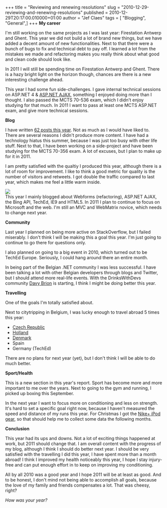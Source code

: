 +++
title = "Reviewing and renewing resolutions"
slug = "2010-12-29-reviewing-and-renewing-resolutions"
published = 2010-12-29T20:17:00.010000+01:00
author = "Jef Claes"
tags = [ "Blogging", "General",]
+++
**My career**  
  
I'm still working on the same projects as I was last year: Firestation
Antwerp and Ghent. This year we did not build a lot of brand new things,
but we have added a decent amount of new functionalities. Next to that
there were a bunch of bugs to fix and technical debt to pay off. I
learned a lot from the mistakes we made and refactoring makes you really
think about what good and clean code should look like.  
  
In 2011 I will still be spending time on Firestation Antwerp and Ghent.
There is a hazy bright light on the horizon though, chances are there is
a new interesting challenge ahead.  
  
This year I had some fun side-challenges. I gave internal technical
sessions on ASP.NET 4 & [ASP.NET
AJAX](http://jclaes.blogspot.com/2010/01/wrapping-up-an-introduction-to-aspnet.html),
something I enjoyed doing more than I thought. I also passed the MCTS
70-536 exam, which I didn't enjoy studying for that much. In 2011 I want
to pass at least one MCTS ASP.NET exam, and give more technical
sessions.  
  
**Blog**  
  
I have written [62 posts this
year](http://jclaes.blogspot.com/2010/12/top-5-popular-posts-of-2010.html).
Not as much as I would have liked to. There are several reasons I didn't
produce more content. I have had a technology hiatus this summer,
because I was just too busy with other life stuff. Next to that, I have
been working on a side-project and have been studying for the MCTS
70-356 exam. A lot of excuses, but I plan to make up for it in 2011.  
  
I am pretty satisfied with the qualtiy I produced this year, although
there is a lot of room for improvement. I like to think a good metric
for quality is the number of visitors and retweets. I got double the
traffic compared to last year, which makes me feel a little warm
inside.  
  
  
[![](../images/thumbnails/2010-12-29-reviewing-and-renewing-resolutions-blogtraffic.PNG)](../images/2010-12-29-reviewing-and-renewing-resolutions-blogtraffic.PNG)  
This year I mainly blogged about Webforms (refactoring), ASP.NET AJAX,
the Bing API, TechEd, IE9 and HTML5. In 2011 I plan to continue to focus
on Microsoft and the web. I'm still an MVC and WebMatrix novice, which
needs to change next year.  
  
**Community**  
  
Last year I planned on being more active on StackOverflow, but I failed
miserably. I don't think I will be making this a goal this year. I'm
just going to continue to go there for questions only.  
  
I also planned on going to a big event in 2010, which turned out to be
TechEd Europe. Seriously, I could hang around there an entire month.  
  
In being part of the Belgian .NET community I was less successful. I
have been talking a lot with other Belgian developers through blogs and
Twitter, but I should attend more real-life events. With the
DrinksWithDevs community [Davy Brion](http://davybrion.com/blog/) is
starting, I think I might be doing better this year.  
  
**Travelling**  
  
One of the goals I'm totally satisfied about.  
  
Next to citytripping in Belgium, I was lucky enough to travel abroad 5
times this year:

-   [Czech
    Republic](http://jclaes.blogspot.com/2010/04/trip-report-czech-republic.html)
-   [Holland](http://jclaes.blogspot.com/2010/07/tripping-in-holland-honey-who-shrunk.html)
-   [Denmark](http://jclaes.blogspot.com/2010/10/trip-report-denmark-part-2.html)
-   Spain
-   Germany (TechEd)

There are no plans for next year (yet), but I don't think I will be able
to do much better.  
  
**Sport/Health**  
  
This is a new section in this year's report. Sport has become more and
more important to me over the years. Next to going to the gym and
running, I picked up boxing this September.  
  
In the next year I want to focus more on conditioning and less on
strength. It's hard to set a specific goal right now, because I haven't
measured the speed and distance of my runs this year. For Christmas I
got the [Nike+ iPod
gear](http://www.amazon.com/gp/product/B002FEK400?ie=UTF8&tag=diofanedebyje-20&linkCode=as2&camp=1789&creative=9325&creativeASIN=B002FEK400),
so that should help me to collect some data the following months.  
  
**Conclusion**  
  
This year had its ups and downs. Not a lot of exciting things happened
at work, but 2011 should change that. I am overall content with the
progress of my blog, although I think I should do better next year. I
should be very satisfied with the travelling I did this year, I have
spent more than a month abroad! I think I improved my health noticeably
this year, I hope I stay injury-free and can put enough effort in to
keep on improving my conditioning.  
  
All by all 2010 was a good year and I hope 2011 will be at least as
good. And to be honest, I don't mind not being able to accomplish all
goals, because the love of my family and friends compensates a lot. That
was cheesy, right?  
  
*How was your year?*
